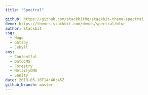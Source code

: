 ```yaml
---
title: "Spectral"

github: https://github.com/stackbithq/stackbit-theme-spectral
demo: https://themes.stackbit.com/demos/spectral/blue
author: Stackbit
ssg:
  - Hugo
  - Gatsby
  - Jekyll
cms:
  - Contentful
  - DatoCMS
  - Forestry
  - NetlifyCMS
  - Sanity
date: 2019-05-10T14:40:45Z
github_branch: master
---
```

